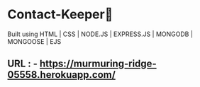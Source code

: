 # Contact-Keeper📜
Built using HTML | CSS | NODE.JS | EXPRESS.JS | MONGODB | MONGOOSE | EJS 

## URL : - https://murmuring-ridge-05558.herokuapp.com/
